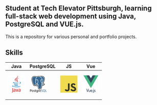 ## Student at Tech Elevator Pittsburgh, learning full-stack web development using Java, PostgreSQL and VUE.js.
This is a repository for various personal and portfolio projects. 

## Skills
| Java | PostgreSQL | JS | Vue |
|----------|----------|----------|-----|
|  <img src="https://github.com/devicons/devicon/blob/master/icons/java/java-original-wordmark.svg" title="Java"  alt="Java" width="55" height="55"/> |  <p align="centter"><img src="https://github.com/devicons/devicon/blob/master/icons/postgresql/postgresql-original-wordmark.svg" title="PostgreSQL"  alt="C" width="55" height="55"/></p> |  <img src="https://github.com/devicons/devicon/blob/master/icons/javascript/javascript-original.svg" title="JavaScript" alt="JavaScript" width="55" height="55"/> |  <img src="https://github.com/devicons/devicon/blob/master/icons/vuejs/vuejs-original-wordmark.svg" title="Vue.js" alt="Vue.js" width="55" height="55"/>|  <img 
